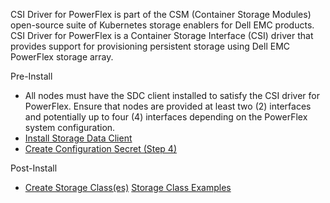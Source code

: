 CSI Driver for PowerFlex is part of the CSM (Container Storage Modules) open-source suite of Kubernetes storage enablers for Dell EMC products. CSI Driver for PowerFlex is a Container Storage Interface (CSI) driver that provides support for provisioning persistent storage using Dell EMC PowerFlex storage array.

Pre-Install
- All nodes must have the SDC client installed to satisfy the CSI driver for PowerFlex. Ensure that nodes are provided at least two (2) interfaces and potentially up to four (4) interfaces depending on the PowerFlex system configuration. 
- [Install Storage Data Client](https://dell.github.io/csm-docs/docs/csidriver/installation/helm/powerflex/#manual-sdc-deployment)
- [Create Configuration Secret (Step 4)](https://dell.github.io/csm-docs/docs/csidriver/installation/helm/powerflex/#install-the-driver)

Post-Install
- [Create Storage Class(es)](https://dell.github.io/csm-docs/docs/csidriver/installation/helm/powerflex/#storage-classes)
  [Storage Class Examples](https://github.com/dell/csi-powerflex/tree/main/samples/storageclass)
